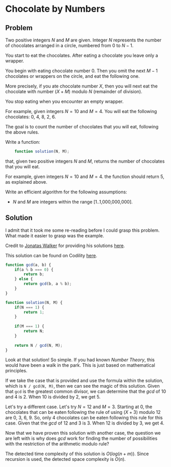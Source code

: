 # Chocolate by Numbers

## Problem

Two positive integers $N$ and $M$ are given. Integer $N$ represents the number of chocolates arranged in a circle, numbered from $0$ to $N − 1$.

You start to eat the chocolates. After eating a chocolate you leave only a wrapper.

You begin with eating chocolate number $0$. Then you omit the next $M − 1$ chocolates or wrappers on the circle, and eat the following one.

More precisely, if you ate chocolate number $X$, then you will next eat the chocolate with number $(X + M)$ modulo $N$ (remainder of division).

You stop eating when you encounter an empty wrapper.

For example, given integers $N = 10$ and $M = 4$. You will eat the following chocolates: 0, 4, 8, 2, 6.

The goal is to count the number of chocolates that you will eat, following the above rules.

Write a function:

```js
    function solution(N, M);
```

that, given two positive integers $N$ and $M$, returns the number of chocolates that you will eat.

For example, given integers $N = 10$ and $M = 4$. the function should return 5, as explained above.

Write an efficient algorithm for the following assumptions:

- $N$ and $M$ are integers within the range [1..1,000,000,000].


## Solution

I admit that it took me some re-reading before I could grasp this problem. What made it easier to grasp was the example.

Credit to [Jonatas Walker](https://gist.github.com/jonataswalker) for providing his solutions [here](https://gist.github.com/jonataswalker/08187f5457fac4af1e86cf8c86647e23).

This solution can be found on Codility [here](https://app.codility.com/demo/results/trainingSXZ3KT-MV4/).

```js
function gcd(a, b) {
    if(a % b === 0) {
        return b;
    } else {
        return gcd(b, a % b);
    }
}

function solution(N, M) {    
    if(N === 1) {
        return 1;
    }
    
    if(M === 1) {
        return N;
    }
    
    return N / gcd(N, M);
}
```

Look at that solution! So simple. If you had known _Number Theory_, this would have been a walk in the park. This is just based on mathematical principles.

If we take the case that is provided and use the formula within the solution, which is `N / gcd(N, M)`, then we can see the magic of this solution. Given that `gcd` is the greatest common divisor, we can determine that the _gcd_ of 10 and 4 is 2. When 10 is divided by 2, we get 5.

Let's try a different case. Let's try $N = 12$ and $M = 3$. Starting at 0, the chocolates that can be eaten following the rule of using $(X + 3)$ modulo $12$ are 0, 3, 6, 9. So, only 4 chocolates can be eaten following this rule for this case. Given that the _gcd_ of 12 and 3 is 3. When 12 is divided by 3, we get 4.

Now that we have proven this solution with another case, the question we are left with is why does _gcd_ work for finding the number of possibilities with the restriction of the arithmetic modulo rule?

The detected time complexity of this solution is $O(log(n + m))$. Since recursion is used, the detected space complexity is $O(n)$.